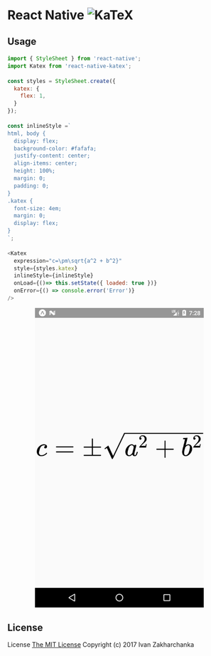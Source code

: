 # React Native <img src="https://khan.github.io/KaTeX/katex-logo.svg" width="130" alt="KaTeX">

## Usage
```javascript
import { StyleSheet } from 'react-native';
import Katex from 'react-native-katex';

const styles = StyleSheet.create({
  katex: {
    flex: 1,
  }
});

const inlineStyle =`
html, body {
  display: flex;
  background-color: #fafafa;
  justify-content: center;
  align-items: center;
  height: 100%;
  margin: 0;
  padding: 0;
}
.katex {
  font-size: 4em;
  margin: 0;
  display: flex;
}
`;

<Katex
  expression="c=\pm\sqrt{a^2 + b^2}"
  style={styles.katex}
  inlineStyle={inlineStyle}
  onLoad={()=> this.setState({ loaded: true })}
  onError={() => console.error('Error')}
/>
```

<p align="center">
  <img src="https://raw.githubusercontent.com/3axap4eHko/react-native-katex/master/screenshot.png" width="380" alt="React Native KaTeX">
</p>

## License
License [The MIT License](http://opensource.org/licenses/MIT)
Copyright (c) 2017 Ivan Zakharchanka